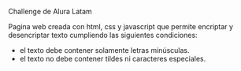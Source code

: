 Challenge de Alura Latam 

Pagina web creada con html, css y javascript que permite encriptar y desencriptar texto cumpliendo las siguientes condiciones:
- el texto debe contener solamente letras minúsculas.
- el texto no debe contener tildes ni caracteres especiales.


